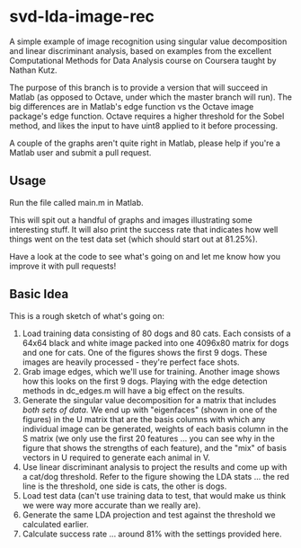 svd-lda-image-rec
=================

A simple example of image recognition using singular value decomposition and linear discriminant analysis, based on examples from the excellent Computational Methods for Data Analysis course on Coursera taught by Nathan Kutz.

The purpose of this branch is to provide a version that will succeed in
Matlab (as opposed to Octave, under which the master branch will run). The
big differences are in Matlab's edge function vs the Octave image package's
edge function. Octave requires a higher threshold for the Sobel method, and
likes the input to have uint8 applied to it before processing.

A couple of the graphs aren't quite right in Matlab, please help if you're a
Matlab user and submit a pull request.

Usage
-----
Run the file called main.m in Matlab.

This will spit out a handful of graphs and images illustrating some interesting stuff. It will also print the success rate that indicates how well things went on the test data set (which should start out at 81.25%).

Have a look at the code to see what's going on and let me know how you improve it with pull requests!

Basic Idea
----------

This is a rough sketch of what's going on:

1. Load training data consisting of 80 dogs and 80 cats. Each consists of a 64x64 black and white image packed into one 4096x80 matrix for dogs and one for cats. One of the figures shows the first 9 dogs. These images are heavily processed - they're perfect face shots.
2. Grab image edges, which we'll use for training. Another image shows how this looks on the first 9 dogs. Playing with the edge detection methods in dc_edges.m will have a big effect on the results.
3. Generate the singular value decomposition for a matrix that includes _both sets of data_. We end up with "eigenfaces" (shown in one of the figures) in the U matrix that are the basis columns with which any individual image can be generated, weights of each basis column in the S matrix (we only use the first 20 features ... you can see why in the figure that shows the strengths of each feature), and the "mix" of basis vectors in U required to generate each animal in V.
4. Use linear discriminant analysis to project the results and come up with a cat/dog threshold.  Refer to the figure showing the LDA stats ... the red line is the threshold, one side is cats, the other is dogs.
5. Load test data (can't use training data to test, that would make us think we were way more accurate than we really are).
6. Generate the same LDA projection and test against the threshold we calculated earlier.
7. Calculate success rate ... around 81% with the settings provided here.

